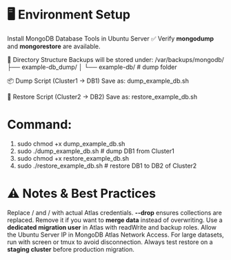 # 🖥️ Environment Setup
Install MongoDB Database Tools in Ubuntu Server
✅ Verify **mongodump** and **mongorestore** are available.

📂 Directory Structure
Backups will be stored under:
/var/backups/mongodb/
   ├── example-db_dump/
   │    └── example-db/   # dump folder

📦 Dump Script (Cluster1 → DB1)
Save as: dump_example_db.sh

🚀 Restore Script (Cluster2 → DB2)
Save as: restore_example_db.sh

# Command:
1. sudo chmod +x dump_example_db.sh
2. sudo ./dump_example_db.sh         # dump DB1 from Cluster1
3. sudo chmod +x restore_example_db.sh
4. sudo ./restore_example_db.sh      # restore DB1 to DB2 of Cluster2


# ⚠️ Notes & Best Practices
Replace <Cluster1-User> / <Cluster1-Password> and <Cluster2-User> / <Cluster2-Password> with actual Atlas credentials.
**--drop** ensures collections are replaced. Remove it if you want to **merge data** instead of overwriting.
Use a **dedicated migration user** in Atlas with readWrite and backup roles.
Allow the Ubuntu Server IP in MongoDB Atlas Network Access.
For large datasets, run with screen or tmux to avoid disconnection.
Always test restore on a **staging cluster** before production migration.

